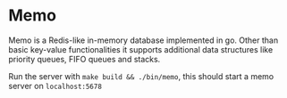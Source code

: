 # Memo

Memo is a Redis-like in-memory database implemented in go. Other than basic key-value functionalities
it supports additional data structures like priority queues, FIFO queues and stacks.

Run the server with `make build && ./bin/memo`, this should start a memo server on `localhost:5678`
